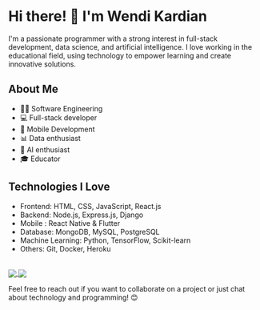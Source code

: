 

# Hi there! 👋 I'm Wendi Kardian

I'm a passionate programmer with a strong interest in full-stack development, data science, and artificial intelligence. I love working in the educational field, using technology to empower learning and create innovative solutions.

## About Me
- 🧑‍💻 Software Engineering
- 💻 Full-stack developer
- 📲 Mobile Development
- 📊 Data enthusiast
- 🤖 AI enthusiast
- 🎓 Educator


## Technologies I Love
- Frontend: HTML, CSS, JavaScript, React.js
- Backend: Node.js, Express.js, Django
- Mobile : React Native & Flutter
- Database: MongoDB, MySQL, PostgreSQL
- Machine Learning: Python, TensorFlow, Scikit-learn
- Others: Git, Docker, Heroku

<p align="left">
<br>

  <a href="https://githubtrends.io">
  <img align="center" src="https://api.githubtrends.io/user/svg/wendikardian/langs?time_range=one_year&include_private=True&loc_metric=changed" />
</a>
<a href="https://githubtrends.io">
  <img align="center" src="https://api.githubtrends.io/user/svg/wendikardian/repos?time_range=one_year&include_private=True&group=private&loc_metric=changed" />
</a>

</p>

Feel free to reach out if you want to collaborate on a project or just chat about technology and programming! 😊

